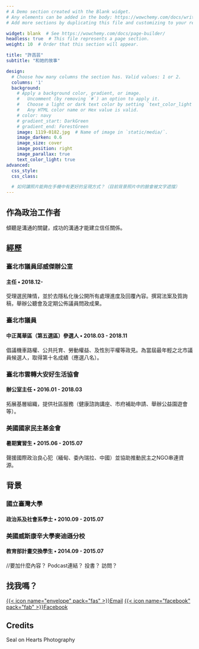 ```yaml
---
# A Demo section created with the Blank widget.
# Any elements can be added in the body: https://wowchemy.com/docs/writing-markdown-latex/
# Add more sections by duplicating this file and customizing to your requirements.

widget: blank  # See https://wowchemy.com/docs/page-builder/
headless: true  # This file represents a page section.
weight: 10  # Order that this section will appear.

title: "許菡芸"
subtitle: "和她的故事"

design:
  # Choose how many columns the section has. Valid values: 1 or 2.
  columns: '1'
  background:
    # Apply a background color, gradient, or image.
    #   Uncomment (by removing `#`) an option to apply it.
    #   Choose a light or dark text color by setting `text_color_light`.
    #   Any HTML color name or Hex value is valid.
    # color: navy
    # gradient_start: DarkGreen
    # gradient_end: ForestGreen
    image: 1119-0182.jpg  # Name of image in `static/media/`.
    image_darken: 0.6
    image_size: cover
    image_position: right
    image_parallax: true
    text_color_light: true
advanced:
  css_style:
  css_class: 

  # 如何讓照片能夠在手機中有更好的呈現方式？（目前背景照片中的臉會被文字遮擋）
---
```


## 作為政治工作者

傾聽是溝通的關鍵，成功的溝通才能建立信任關係。

## 經歷

### 臺北市議員邱威傑辦公室
#### 主任 • 2018.12-
受理選民陳情，並於去隱私化後公開所有處理進度及回覆內容。撰寫法案及質詢稿，舉辦公聽會及定期公佈議員問政成果。


### 臺北市議員
#### 中正萬華區（第五選區）參選人 • 2018.03 - 2018.11
倡議機車路權、公共托育、勞動權益、及性別平權等政見。為當屆最年輕之北市議員候選人，取得第十名成績（應選八名）。

### 臺北市雲轉大安好生活協會
#### 辦公室主任 • 2016.01 - 2018.03
拓展基層組織，提供社區服務（健康諮詢講座、市府補助申請、舉辦公益園遊會等）。

### 美國國家民主基金會
#### 暑期實習生 • 2015.06 - 2015.07
聲援國際政治良心犯（緬甸、委內瑞拉、中國）並協助推動民主之NGO串連資源。


## 背景

### 國立臺灣大學
#### 政治系及社會系學士 • 2010.09 - 2015.07
### 美國威斯康辛大學麥迪遜分校
#### 教育部計畫交換學生 • 2014.09 - 2015.07

//要加什麼內容？ Podcast連結？ 投書？ 訪問？


## 找我嗎？

[{{< icon name="envelope" pack="fas" >}}Email](mailto:hyhsu27@gmail.com)
[{{< icon name="facebook" pack="fab" >}}Facebook](https://www.facebook.com/christine.hsu0)  


## Credits
Seal on Hearts Photography